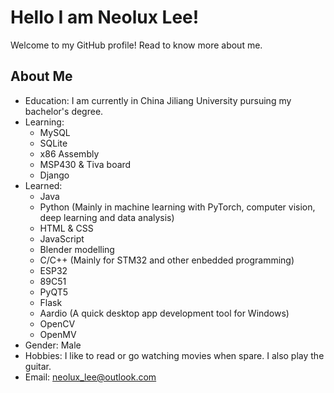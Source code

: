<!---
neoluxis/neoluxis is a ✨ special ✨ repository because its `README.md` (this file) appears on your GitHub profile.
You can click the Preview link to take a look at your changes.
--->

# Hello I am Neolux Lee!

Welcome to my GitHub profile! Read to know more about me.

## About Me

- Education: I am currently in China Jiliang University pursuing my bachelor's degree.
- Learning: 
	- MySQL
 	- SQLite
	- x86 Assembly 
	- MSP430 & Tiva board
	- Django
- Learned:
	- Java
	- Python (Mainly in machine learning with PyTorch, computer vision, deep learning and data analysis)
	- HTML & CSS
	- JavaScript
	- Blender modelling 
	- C/C++ (Mainly for STM32 and other enbedded programming)
	- ESP32
	- 89C51
	- PyQT5
	- Flask
	- Aardio (A quick desktop app development tool for Windows)
	- OpenCV
	- OpenMV 
- Gender: Male
- Hobbies: I like to read or go watching movies when spare. I also play the guitar. 
- Email: neolux_lee@outlook.com


